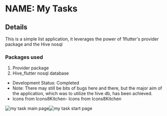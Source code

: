 # NAME: My Tasks

## Details

This is a simple list application, it leverages the power of 1flutter's provider package and the Hive nosql

### Packages used

1. Provider package
2. Hive_flutter nosql database

- Development Status: Completed
- Note: There may still be bits of bugs here and there, but the major aim of the application, which was to utilize the hive db, has been achieved.
- Icons from Icons8Kitchen- Icons from Icons8Kitchen

![my task main page](/my_list/images/my_task_main.png)![my task start page](/my_list/images/my_task_start.png)
